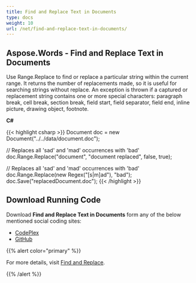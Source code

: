 ```yaml
---
title: Find and Replace Text in Documents
type: docs
weight: 10
url: /net/find-and-replace-text-in-documents/
---
```


## **Aspose.Words - Find and Replace Text in Documents**
Use Range.Replace to find or replace a particular string within the current range. It returns the number of replacements made, so it is useful for searching strings without replace. An exception is thrown if a captured or replacement string contains one or more special characters: paragraph break, cell break, section break, field start, field separator, field end, inline picture, drawing object, footnote.

**C#**

{{< highlight csharp >}}
Document doc = new Document("../../data/document.doc");

// Replaces all 'sad' and 'mad' occurrences with 'bad'
doc.Range.Replace("document", "document replaced", false, true);

// Replaces all 'sad' and 'mad' occurrences with 'bad'
doc.Range.Replace(new Regex("[s|m]ad"), "bad");
doc.Save("replacedDocument.doc");
{{< /highlight >}}
## **Download Running Code**
Download **Find and Replace Text in Documents** form any of the below mentioned social coding sites:

- [CodePlex](https://asposenpoi.codeplex.com/downloads/get/1475287)
- [GitHub](https://github.com/aspose-words/Aspose.Words-for-.NET/releases/download/Aspose.Words_Features_Missing_in_NPOI_v_1.0/Find.and.Replace.Text.in.Documents.Aspose.Words.zip)

{{% alert color="primary" %}} 

For more details, visit [Find and Replace](http://www.aspose.com/docs/display/wordsnet/Find+and+Replace+Overview).

{{% /alert %}}
